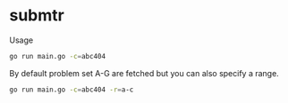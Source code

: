 # submtr

Usage
```sh
go run main.go -c=abc404
```

By default problem set A-G are fetched but you can also specify a range.


```sh
go run main.go -c=abc404 -r=a-c
```
